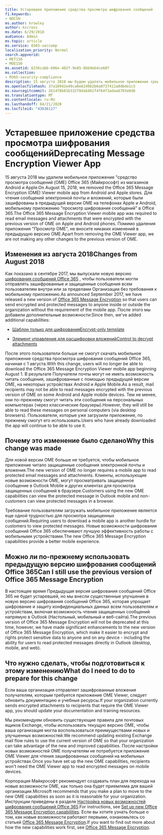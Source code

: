 ```yaml
---
title: Устаревшее приложение средства просмотра шифрования сообщений
f1.keywords:
- NOCSH
ms.author: krowley
author: kccross
ms.date: 6/29/2018
audience: Admin
ms.topic: article
ms.service: O365-seccomp
localization_priority: Normal
search.appverid:
- MET150
- MOE150
ms.assetid: 6336cabb-b06e-402f-9e85-8bb9eb4ce68f
ms.collection:
- M365-security-compliance
description: 15 августа 2018 мы будем удалять мобильное приложение средства просмотра 365 Microsoft OME Message encryption () из магазинов Android и Apple. Для чтения сообщений электронной почты и вложений, которые были зашифрованы в предыдущей версии OME на телефонах Apple и Android, мобильному приложению "просмотр шифрования сообщений" в Office 365. Помимо удаления приложения "Просмотр OME", не вносите никаких изменений в предыдущую версию OME.
ms.openlocfilehash: 37a10942e49ca0e6249b2b6a0737411a0d6de1c5
ms.sourcegitcommit: 2614f8b81b332f8dab461f4f64f3adaa6703e0d6
ms.translationtype: MT
ms.contentlocale: ru-RU
ms.lasthandoff: 04/21/2020
ms.locfileid: "43636117"
---
```

# <a name="deprecating-message-encryption-viewer-app"></a><span data-ttu-id="c24e7-105">Устаревшее приложение средства просмотра шифрования сообщений</span><span class="sxs-lookup"><span data-stu-id="c24e7-105">Deprecating Message Encryption Viewer App</span></span>

<span data-ttu-id="c24e7-106">15 августа 2018 мы удалили мобильное приложение "средство просмотра сообщений (OME) Office 365 (Майкрософт) из магазинов Android и Apple.</span><span class="sxs-lookup"><span data-stu-id="c24e7-106">On August 15, 2018, we removed the Office 365 Message Encryption (OME) Viewer mobile app from Android and Apple stores.</span></span> <span data-ttu-id="c24e7-107">Для чтения сообщений электронной почты и вложений, которые были зашифрованы в предыдущей версии OME на телефонах Apple и Android, мобильному приложению "просмотр шифрования сообщений" в Office 365.</span><span class="sxs-lookup"><span data-stu-id="c24e7-107">The Office 365 Message Encryption Viewer mobile app was required to read email messages and attachments that were encrypted with the previous version of OME on Apple and Android phones.</span></span> <span data-ttu-id="c24e7-108">Помимо удаления приложения "Просмотр OME", не вносите никаких изменений в предыдущую версию OME.</span><span class="sxs-lookup"><span data-stu-id="c24e7-108">Apart from removing the OME Viewer app, we are not making any other changes to the previous version of OME.</span></span>
  
## <a name="changes-from-august-2018"></a><span data-ttu-id="c24e7-109">Изменения из августа 2018</span><span class="sxs-lookup"><span data-stu-id="c24e7-109">Changes from August 2018</span></span>

<span data-ttu-id="c24e7-110">Как показано в сентябре 2017, мы выпускали новую версию [шифрования сообщений Office 365](https://aka.ms/ome2017) , чтобы пользователи могли отправлять зашифрованные и защищенные сообщения всем пользователям внутри или за пределами Организации без требования к мобильному приложению.</span><span class="sxs-lookup"><span data-stu-id="c24e7-110">As announced September 2017, we have released a new version of [Office 365 Message Encryption](https://aka.ms/ome2017) so that users can send encrypted and protected messages to anyone inside or outside the organization without the requirement of the mobile app.</span></span> <span data-ttu-id="c24e7-111">После этого мы добавили дополнительные возможности:</span><span class="sxs-lookup"><span data-stu-id="c24e7-111">Since then, we've added additional capabilities:</span></span>
  
- [<span data-ttu-id="c24e7-112">Шаблон только для шифрования</span><span class="sxs-lookup"><span data-stu-id="c24e7-112">Encrypt-only template</span></span>](https://aka.ms/encryptonly)

- [<span data-ttu-id="c24e7-113">Элемент управления для расшифровки вложений</span><span class="sxs-lookup"><span data-stu-id="c24e7-113">Control to decrypt attachments</span></span>](https://techcommunity.microsoft.com/t5/Security-Privacy-and-Compliance/Admin-control-for-attachments-now-available-in-Office-365/ba-p/204007)
    
<span data-ttu-id="c24e7-114">После этого пользователи больше не смогут скачать мобильное приложение средства просмотра шифрования сообщений Office 365, начиная с 1 августа.</span><span class="sxs-lookup"><span data-stu-id="c24e7-114">With this change, users will no longer be able to download the Office 365 Message Encryption Viewer mobile app beginning August 1.</span></span> <span data-ttu-id="c24e7-115">В результате Получатели почты могут не иметь возможность читать сообщения, зашифрованные с помощью предыдущей версии OME, на некоторых устройствах Android и Apple Mobile.</span><span class="sxs-lookup"><span data-stu-id="c24e7-115">As a result, mail recipients may not be able to read messages encrypted with the previous version of OME on some Android and Apple mobile devices.</span></span> <span data-ttu-id="c24e7-116">Тем не менее, они по-прежнему смогут читать эти сообщения на персональных компьютерах (через классические браузеры).</span><span class="sxs-lookup"><span data-stu-id="c24e7-116">However, they will still be able to read these messages on personal computers (via desktop browsers).</span></span> <span data-ttu-id="c24e7-117">Пользователи, которые уже загрузили приложение, по прежнему смогут его использовать.</span><span class="sxs-lookup"><span data-stu-id="c24e7-117">Users who have already downloaded the app will continue to be able to use it.</span></span>
  
## <a name="why-this-change-was-made"></a><span data-ttu-id="c24e7-118">Почему это изменение было сделано</span><span class="sxs-lookup"><span data-stu-id="c24e7-118">Why this change was made</span></span>

<span data-ttu-id="c24e7-119">Для новой версии OME больше не требуется, чтобы мобильное приложение читало защищенные сообщения электронной почты и вложения.</span><span class="sxs-lookup"><span data-stu-id="c24e7-119">The new version of OME no longer requires a mobile app to read protected email messages and attachments.</span></span> <span data-ttu-id="c24e7-120">Клиенты, использующие новые возможности OME, могут просматривать защищенное сообщение в Outlook Mobile и других клиентах для просмотра защищенных сообщений в браузере.</span><span class="sxs-lookup"><span data-stu-id="c24e7-120">Customers using the new OME capabilities can view the protected message in Outlook mobile and non-customers can view protected messages in a browser.</span></span>
  
<span data-ttu-id="c24e7-121">Требование пользователям загружать мобильное приложение является еще одной трудностью для просмотра защищенных сообщений.</span><span class="sxs-lookup"><span data-stu-id="c24e7-121">Requiring users to download a mobile app is another hurdle for customers to view protected messages.</span></span> <span data-ttu-id="c24e7-122">Новые возможности шифрования сообщений Office 365 обеспечивают лучшую эффективность работы с мобильными устройствами.</span><span class="sxs-lookup"><span data-stu-id="c24e7-122">The new Office 365 Message Encryption capabilities provide a better mobile experience.</span></span>
  
## <a name="can-i-still-use-the-previous-version-of-office-365-message-encryption"></a><span data-ttu-id="c24e7-123">Можно ли по-прежнему использовать предыдущую версию шифрования сообщений Office 365</span><span class="sxs-lookup"><span data-stu-id="c24e7-123">Can I still use the previous version of Office 365 Message Encryption</span></span>

<span data-ttu-id="c24e7-124">В настоящее время Предыдущая версия шифрования сообщений Office 365 не будет устаревшей, но мы внесли существенные улучшения в новую версию шифрования сообщений Office 365, которая упрощает шифрование и защиту конфиденциальных данных всем пользователям и устройствам, включая возможность чтения защищенных сообщений напрямую в Outlook (Настольный, мобильный и веб-сайта).</span><span class="sxs-lookup"><span data-stu-id="c24e7-124">The previous version of Office 365 Message Encryption will not be deprecated at this time, however, we have made significant enhancements to the new version of Office 365 Message Encryption, which make it easier to encrypt and rights protect sensitive data to anyone and on any device - including the ability for users to read protected messages directly in Outlook (desktop, mobile, and web).</span></span> 
  
## <a name="what-do-i-need-to-do-to-prepare-for-this-change"></a><span data-ttu-id="c24e7-125">Что нужно сделать, чтобы подготовиться к этому изменению</span><span class="sxs-lookup"><span data-stu-id="c24e7-125">What do I need to do to prepare for this change</span></span>

<span data-ttu-id="c24e7-126">Если ваша организация отправляет зашифрованные вложения получателям, которым требуется приложение OME Viewer, следует обновить документацию и учебные ресурсы.</span><span class="sxs-lookup"><span data-stu-id="c24e7-126">If your organization currently sends encrypted attachments to recipients that require the OME Viewer app, you should update your documentation and training resources.</span></span>
  
<span data-ttu-id="c24e7-127">Мы рекомендуем обновить существующие правила для почтовых ящиков Exchange, чтобы использовать текущую версию OME, чтобы ваша организация могла воспользоваться преимуществами новых и улучшенных возможностей.</span><span class="sxs-lookup"><span data-stu-id="c24e7-127">We recommend updating existing Exchange mail flow rules to use the current version of OME so that your organization can take advantage of the new and improved capabilities.</span></span> <span data-ttu-id="c24e7-128">После настройки новых возможностей OME получателям не потребуется приложение OME Viewer для чтения зашифрованных сообщений на мобильных устройствах.</span><span class="sxs-lookup"><span data-stu-id="c24e7-128">Once you have set up the new OME capabilities, recipients won't need the OME Viewer app to read encrypted messages on mobile devices.</span></span>
  
<span data-ttu-id="c24e7-129">Корпорация Майкрософт рекомендует создавать план для перехода на новые возможности OME, как только она будет приемлема для вашей организации.</span><span class="sxs-lookup"><span data-stu-id="c24e7-129">Microsoft recommends that you make a plan to move to the new OME capabilities as soon as it is reasonable for your organization.</span></span> <span data-ttu-id="c24e7-130">Инструкции приведены в разделе [Настройка новых возможностей шифрования сообщений Office 365](set-up-new-message-encryption-capabilities.md).</span><span class="sxs-lookup"><span data-stu-id="c24e7-130">For instructions, see [Set up new Office 365 Message Encryption capabilities](set-up-new-message-encryption-capabilities.md).</span></span> <span data-ttu-id="c24e7-131">Если вы хотите узнать больше о том, как новые возможности работают первыми, ознакомьтесь со статьей [Office 365 Message Encryption](ome.md).</span><span class="sxs-lookup"><span data-stu-id="c24e7-131">If you want to find out more about how the new capabilities work first, see [Office 365 Message Encryption](ome.md).</span></span>
  


